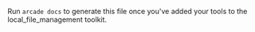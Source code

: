 Run `arcade docs` to generate this file once you've added your tools to the local_file_management toolkit.